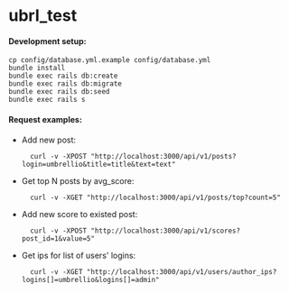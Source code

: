 # ubrl_test

#### Development setup:

    cp config/database.yml.example config/database.yml
    bundle install
    bundle exec rails db:create
    bundle exec rails db:migrate
    bundle exec rails db:seed
    bundle exec rails s

#### Request examples:

* Add new post:

        curl -v -XPOST "http://localhost:3000/api/v1/posts?login=umbrellio&title=title&text=text"

* Get top N posts by avg_score:

        curl -v -XGET "http://localhost:3000/api/v1/posts/top?count=5"

* Add new score to existed post:

        curl -v -XPOST "http://localhost:3000/api/v1/scores?post_id=1&value=5"

* Get ips for list of users' logins:

        curl -v -XGET "http://localhost:3000/api/v1/users/author_ips?logins[]=umbrellio&logins[]=admin"
